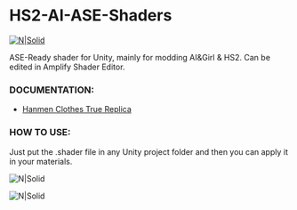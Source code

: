 # HS2-AI-ASE-Shaders
[![N|Solid](http://amplify.pt/wp-content/uploads/2016/08/icon_precise_v1_90.png)](http://amplify.pt/unity/amplify-shader-editor/)

ASE-Ready shader for Unity, mainly for modding AI&Girl & HS2. Can be edited in Amplify Shader Editor.

### DOCUMENTATION:
- [Hanmen Clothes True Replica](https://github.com/Hanmen-lab/HS2-AI-ASE-Shaders/blob/master/Shaders%20ASE/Hanmen%20Clothes%20True%20Replica%20Opaque%20DOCUMENTATION.md)


### HOW TO USE:

Just put the .shader file in any Unity project folder and then you can apply it in your materials.

![N|Solid](https://github.com/Hanmen-lab/HS2-AI-ASE-Shaders/blob/master/3.png)

![N|Solid](https://github.com/Hanmen-lab/HS2-AI-ASE-Shaders/blob/master/2.png)
